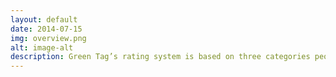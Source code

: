 ```yaml
---
layout: default
date: 2014-07-15
img: overview.png
alt: image-alt
description: Green Tag’s rating system is based on three categories people, planet, and policies. We begin analyzing companies by starting them off at five stars in each category. From there, we remove stars according to negative information that we come across in our research process. The three main databases that we use to gather information are Good On You​, ​Ethical Consumer​, and ​Shop Ethical​. Finally, after giving each company a category rating, we assign an overall Green Score which is the average of the three category scores.
---
```

